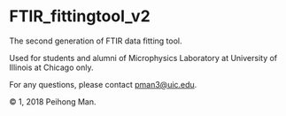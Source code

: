 # FTIR_fittingtool_v2
The second generation of FTIR data fitting tool. 

Used for students and alumni of Microphysics Laboratory at University of Illinois at Chicago only. 

For any questions, please contact pman3@uic.edu.

© 1, 2018 Peihong Man.
